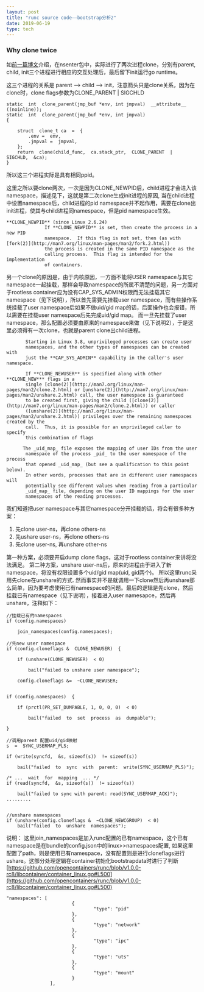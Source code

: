 ```yaml
---
layout: post
title: "runc source code——bootstrap分析2"
date: 2019-06-19
type: tech
---
```


### Why clone twice

如[前一篇博文](../runc-bootstrapdata)介绍，在nsenter包中，实际进行了两次进程clone，分别有parent, child, init三个进程进行相应的交互处理后，最后留下init运行go runtime。

这三个进程的关系是 parent --> child --> init，注意箭头只是clone关系，因为在clone时，clone flags参数为CLONE_PARENT | SIGCHLD
```
static  int  clone_parent(jmp_buf *env, int jmpval)  __attribute__  ((noinline));
static  int  clone_parent(jmp_buf *env, int jmpval)
{

    struct  clone_t ca  =  {
        .env =  env,
        .jmpval =  jmpval,
    };
    return  clone(child_func,  ca.stack_ptr,  CLONE_PARENT  |  SIGCHLD,  &ca);
}
```
所以这三个进程实际是具有相同ppid。

这里之所以要clone两次，一次是因为CLONE_NEWPID后，child进程才会进入该namespace，描述见下，这就是第二次clone生成init进程的原因, 当在child进程中设置namespace后，child进程的pid namespace并不起作用，需要在clone出init进程，使其与child进程同namespace，但是pid namespace生效。
```
**CLONE_NEWPID** (since Linux 2.6.24)
              If **CLONE_NEWPID** is set, then create the process in a new PID
              namespace.  If this flag is not set, then (as with [fork(2)](http://man7.org/linux/man-pages/man2/fork.2.html))
              the process is created in the same PID namespace as the
              calling process.  This flag is intended for the implementation
              of containers.
```
另一个clone的原因是，由于内核原因，一方面不能将USER namespace与其它namespace一起挂载，那样会导致namespace的所属不清楚的问题，另一方面对于rootless container应为没有CAP_SYS_ADMIN权限而无法挂载其它namespace（见下说明），所以首先需要先挂载user namespace，而有些操作系统挂载了user namespace后如果不做uid/gid map的话，后面操作也会报错，所以需要在挂载user namespace后先完成uid/gid map。 而一旦先挂载了user namespace，那么配置必须要由原来的namespace来做（见下说明2），于是这里必须得有一次clone，也就是parent clone出child进程。

```
       Starting in Linux 3.8, unprivileged processes can create user
       namespaces, and the other types of namespaces can be created with
       just the **CAP_SYS_ADMIN** capability in the caller's user namespace.

       If **CLONE_NEWUSER** is specified along with other **CLONE_NEW*** flags in a
       single [clone(2)](http://man7.org/linux/man-pages/man2/clone.2.html) or [unshare(2)](http://man7.org/linux/man-pages/man2/unshare.2.html) call, the user namespace is guaranteed
       to be created first, giving the child ([clone(2)](http://man7.org/linux/man-pages/man2/clone.2.html)) or caller
       ([unshare(2)](http://man7.org/linux/man-pages/man2/unshare.2.html)) privileges over the remaining namespaces created by the
       call.  Thus, it is possible for an unprivileged caller to specify
       this combination of flags
```

```
      The _uid_map_ file exposes the mapping of user IDs from the user
       namespace of the process _pid_ to the user namespace of the process
       that opened _uid_map_ (but see a qualification to this point below).
       In other words, processes that are in different user namespaces will
       potentially see different values when reading from a particular
       _uid_map_ file, depending on the user ID mappings for the user
       namespaces of the reading processes.
```

我们知道把user namespace与其它namespace分开挂载的话，将会有很多种方案：
1. 先clone user-ns，再clone others-ns
2. 先ushare user-ns，再clone others-ns
3. 先clone user-ns, 再unshare other-ns

第一种方案，必须要开启dump clone flags，这对于rootless container来讲将没法满足。
第二种方案，unshare user-ns后，原来的进程由于进入了新namespace，将没有权限设置多个uid/gid map(uid, gid两个)。
所以这里runc采用先clone在unshare的方式. 然而事实并不是就调用一下clone然后再unshare那么简单，因为要考虑使用已有namespace的问题。最后的逻辑是先clone，然后挂载已有namespace（见下说明），接着进入user namesapce，然后再unshare，注释如下：

```
//挂载已有的namespaces
if (config.namespaces)

    join_namespaces(config.namespaces);

//先new user namespace
if (config.cloneflags &  CLONE_NEWUSER)  {

    if (unshare(CLONE_NEWUSER)  < 0)

        bail("failed to unshare user namespace");

    config.cloneflags &=  ~CLONE_NEWUSER;


if (config.namespaces)  {

    if (prctl(PR_SET_DUMPABLE, 1, 0, 0, 0)  < 0)

        bail("failed  to  set  process  as  dumpable");

}

//调用parent 配置uid/gid映射
s  =  SYNC_USERMAP_PLS;

if (write(syncfd,  &s, sizeof(s))  != sizeof(s))

    bail("failed  to  sync  with  parent:  write(SYNC_USERMAP_PLS)");

/* ...  wait  for  mapping  ... */
if (read(syncfd,  &s, sizeof(s))  != sizeof(s))

    bail("failed to sync with parent: read(SYNC_USERMAP_ACK)");
.........


//unshare namespaces
if (unshare(config.cloneflags &  ~CLONE_NEWCGROUP)  < 0)
    bail("failed  to  unshare  namespaces");
```

说明：
这里join_namespaces是加入runc配置的已有namespace，这个已有namespace是在bundle的config.json中的linux>>namespaces配置, 如果这里配置了path，则是使用已有namespace，没有配置则是进行cloneflags进行ushare。这部分处理逻辑在container初始化bootstrapdata时进行了判断[https://github.com/opencontainers/runc/blob/v1.0.0-rc8/libcontainer/container_linux.go#L500](https://github.com/opencontainers/runc/blob/v1.0.0-rc8/libcontainer/container_linux.go#L500)

```
"namespaces": [
                        {
                                "type": "pid"
                        },
                        {
                                "type": "network"
                        },
                        {
                                "type": "ipc"
                        },
                        {
                                "type": "uts"
                        },
                        {
                                "type": "mount"
                        }
                ],
```
